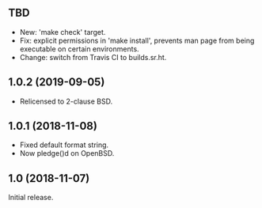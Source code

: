 TBD
---
 - New: 'make check' target.
 - Fix: explicit permissions in 'make install', prevents man page from
   being executable on certain environments.
 - Change: switch from Travis CI to builds.sr.ht.

1.0.2 (2019-09-05)
------------------
 - Relicensed to 2-clause BSD.

1.0.1 (2018-11-08)
------------------
 - Fixed default format string.
 - Now pledge()d on OpenBSD.

1.0 (2018-11-07)
----------------
Initial release.
